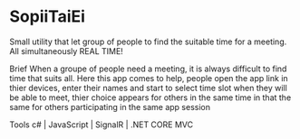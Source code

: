 # SopiiTaiEi
Small utility that let group of people to find the suitable time for a meeting. All simultaneously REAL TIME!  

Brief
When a groupe of people need a meeting, it is always difficult to find time that suits all. Here this app comes to help, people open the app link
in thier devices, enter their names and start to select time slot when they will be able to meet, thier choice appears for others in the same time
in that the same for others participating in the same app session

Tools
c# | JavaScript | SignalR | .NET CORE MVC  
